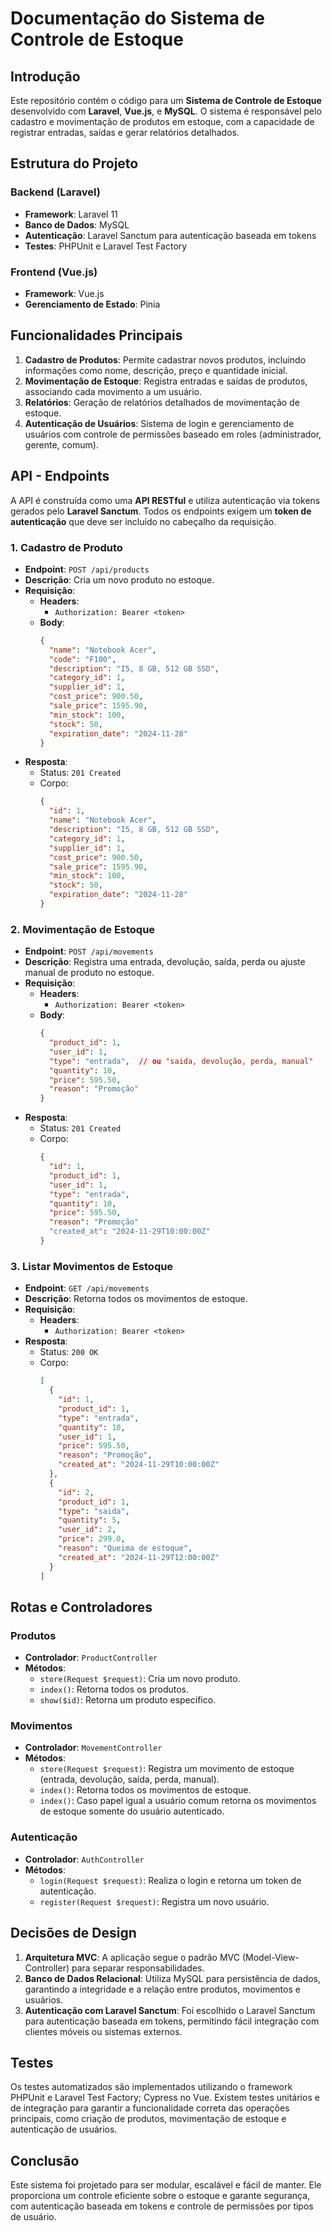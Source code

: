 # Documentação do Sistema de Controle de Estoque

## Introdução

Este repositório contém o código para um **Sistema de Controle de Estoque** desenvolvido com **Laravel**, **Vue.js**, e **MySQL**. O sistema é responsável pelo cadastro e movimentação de produtos em estoque, com a capacidade de registrar entradas, saídas e gerar relatórios detalhados.

## Estrutura do Projeto

### Backend (Laravel)
- **Framework**: Laravel 11
- **Banco de Dados**: MySQL
- **Autenticação**: Laravel Sanctum para autenticação baseada em tokens
- **Testes**: PHPUnit e Laravel Test Factory

### Frontend (Vue.js)
- **Framework**: Vue.js
- **Gerenciamento de Estado**: Pinia

## Funcionalidades Principais

1. **Cadastro de Produtos**: Permite cadastrar novos produtos, incluindo informações como nome, descrição, preço e quantidade inicial.
2. **Movimentação de Estoque**: Registra entradas e saídas de produtos, associando cada movimento a um usuário.
3. **Relatórios**: Geração de relatórios detalhados de movimentação de estoque.
4. **Autenticação de Usuários**: Sistema de login e gerenciamento de usuários com controle de permissões baseado em roles (administrador, gerente, comum).

## API - Endpoints

A API é construída como uma **API RESTful** e utiliza autenticação via tokens gerados pelo **Laravel Sanctum**. Todos os endpoints exigem um **token de autenticação** que deve ser incluído no cabeçalho da requisição.

### 1. Cadastro de Produto

- **Endpoint**: `POST /api/products`
- **Descrição**: Cria um novo produto no estoque.
- **Requisição**:
  - **Headers**: 
    - `Authorization: Bearer <token>`
  - **Body**:
    ```json
    {
      "name": "Notebook Acer",
      "code": "F100",
      "description": "I5, 8 GB, 512 GB SSD",
      "category_id": 1,
      "supplier_id": 1,
      "cost_price": 900.50,
      "sale_price": 1595.90,
      "min_stock": 100,
      "stock": 50,
      "expiration_date": "2024-11-28"
    }
    ```
- **Resposta**:
  - Status: `201 Created`
  - Corpo:
    ```json
    {
      "id": 1,
      "name": "Notebook Acer",
      "description": "I5, 8 GB, 512 GB SSD",
      "category_id": 1,
      "supplier_id": 1,
      "cost_price": 900.50,
      "sale_price": 1595.90,
      "min_stock": 100,
      "stock": 50,
      "expiration_date": "2024-11-28"
    }
    ```

### 2. Movimentação de Estoque

- **Endpoint**: `POST /api/movements`
- **Descrição**: Registra uma entrada, devolução, saída, perda ou ajuste manual de produto no estoque.
- **Requisição**:
  - **Headers**: 
    - `Authorization: Bearer <token>`
  - **Body**:
    ```json
    {
      "product_id": 1,
      "user_id": 1,
      "type": "entrada",  // ou "saida, devolução, perda, manual"
      "quantity": 10,
      "price": 595.50,
      "reason": "Promoção"
    }
    ```
- **Resposta**:
  - Status: `201 Created`
  - Corpo:
    ```json
    {
      "id": 1,
      "product_id": 1,
      "user_id": 1,
      "type": "entrada",  
      "quantity": 10,
      "price": 595.50,
      "reason": "Promoção"
      "created_at": "2024-11-29T10:00:00Z"
    }
    ```

### 3. Listar Movimentos de Estoque

- **Endpoint**: `GET /api/movements`
- **Descrição**: Retorna todos os movimentos de estoque.
- **Requisição**:
  - **Headers**:
    - `Authorization: Bearer <token>`
- **Resposta**:
  - Status: `200 OK`
  - Corpo:
    ```json
    [
      {
        "id": 1,
        "product_id": 1,
        "type": "entrada",
        "quantity": 10,
        "user_id": 1,
        "price": 595.50,
        "reason": "Promoção",
        "created_at": "2024-11-29T10:00:00Z"
      },
      {
        "id": 2,
        "product_id": 1,
        "type": "saida",
        "quantity": 5,
        "user_id": 2,
        "price": 299.0,
        "reason": "Queima de estoque",
        "created_at": "2024-11-29T12:00:00Z"
      }
    ]
    ```

## Rotas e Controladores

### Produtos

- **Controlador**: `ProductController`
- **Métodos**:
  - `store(Request $request)`: Cria um novo produto.
  - `index()`: Retorna todos os produtos.
  - `show($id)`: Retorna um produto específico.

### Movimentos

- **Controlador**: `MovementController`
- **Métodos**:
  - `store(Request $request)`: Registra um movimento de estoque (entrada, devolução, saída, perda, manual).
  - `index()`: Retorna todos os movimentos de estoque.
  - `index()`: Caso papel igual a usuário comum retorna os movimentos de estoque somente do usuário autenticado.

### Autenticação

- **Controlador**: `AuthController`
- **Métodos**:
  - `login(Request $request)`: Realiza o login e retorna um token de autenticação.
  - `register(Request $request)`: Registra um novo usuário.

## Decisões de Design

1. **Arquitetura MVC**: A aplicação segue o padrão MVC (Model-View-Controller) para separar responsabilidades.
2. **Banco de Dados Relacional**: Utiliza MySQL para persistência de dados, garantindo a integridade e a relação entre produtos, movimentos e usuários.
3. **Autenticação com Laravel Sanctum**: Foi escolhido o Laravel Sanctum para autenticação baseada em tokens, permitindo fácil integração com clientes móveis ou sistemas externos.

## Testes

Os testes automatizados são implementados utilizando o framework PHPUnit e Laravel Test Factory; Cypress no Vue. Existem testes unitários e de integração para garantir a funcionalidade correta das operações principais, como criação de produtos, movimentação de estoque e autenticação de usuários.

## Conclusão

Este sistema foi projetado para ser modular, escalável e fácil de manter. Ele proporciona um controle eficiente sobre o estoque e garante segurança, com autenticação baseada em tokens e controle de permissões por tipos de usuário.
